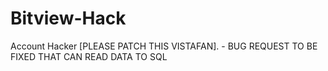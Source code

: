 # Bitview-Hack
Account Hacker [PLEASE PATCH THIS VISTAFAN]. - BUG REQUEST TO BE FIXED THAT CAN READ DATA TO SQL
